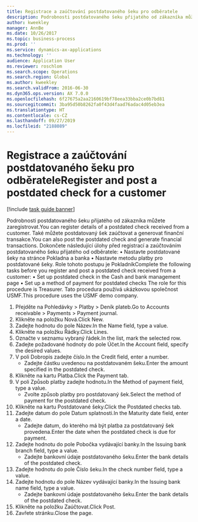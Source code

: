 ```yaml
---
title: Registrace a zaúčtování postdatovaného šeku pro odběratele
description: Podrobnosti postdatovaného šeku přijatého od zákazníka můžete zaregistrovat.
author: kweekley
manager: AnnBe
ms.date: 10/26/2017
ms.topic: business-process
ms.prod: ''
ms.service: dynamics-ax-applications
ms.technology: ''
audience: Application User
ms.reviewer: roschlom
ms.search.scope: Operations
ms.search.region: Global
ms.author: kweekley
ms.search.validFrom: 2016-06-30
ms.dyn365.ops.version: AX 7.0.0
ms.openlocfilehash: 6f27675a2aa2160619bf78eea33bba2ce0b7bd81
ms.sourcegitcommit: 3ba95d50b8262fa0f43d4faad76adac4d05eb3ea
ms.translationtype: HT
ms.contentlocale: cs-CZ
ms.lasthandoff: 09/27/2019
ms.locfileid: "2188089"
---
```

# <a name="register-and-post-a-postdated-check-for-a-customer"></a><span data-ttu-id="b64d3-103">Registrace a zaúčtování postdatovaného šeku pro odběratele</span><span class="sxs-lookup"><span data-stu-id="b64d3-103">Register and post a postdated check for a customer</span></span>

[!include [task guide banner](../../includes/task-guide-banner.md)]

<span data-ttu-id="b64d3-104">Podrobnosti postdatovaného šeku přijatého od zákazníka můžete zaregistrovat.</span><span class="sxs-lookup"><span data-stu-id="b64d3-104">You can register details of a postdated check received from a customer.</span></span> <span data-ttu-id="b64d3-105">Také můžete postdatovaný šek zaúčtovat a generovat finanční transakce.</span><span class="sxs-lookup"><span data-stu-id="b64d3-105">You can also post the postdated check and generate financial transactions.</span></span>   <span data-ttu-id="b64d3-106">Dokončete následující úlohy před registrací a zaúčtováním postdatovaného šeku přijatého od odběratele:  • Nastavte postdatované šeky na stránce Pokladna a banka • Nastavte metodu platby pro postdatované šeky.   Role tohoto postupu je Pokladník</span><span class="sxs-lookup"><span data-stu-id="b64d3-106">Complete the following tasks before you register and post a postdated check received from a customer:   • Set up postdated check in the Cash and bank management page • Set up a method of payment for postdated checks   The role for this procedure is Treasurer.</span></span> <span data-ttu-id="b64d3-107">Tato procedura používá ukázkovou společnost USMF.</span><span class="sxs-lookup"><span data-stu-id="b64d3-107">This procedure uses the USMF demo company.</span></span>

1. <span data-ttu-id="b64d3-108">Přejděte na Pohledávky > Platby > Deník plateb.</span><span class="sxs-lookup"><span data-stu-id="b64d3-108">Go to Accounts receivable > Payments > Payment journal.</span></span>
2. <span data-ttu-id="b64d3-109">Klikněte na položku Nová.</span><span class="sxs-lookup"><span data-stu-id="b64d3-109">Click New.</span></span>
3. <span data-ttu-id="b64d3-110">Zadejte hodnotu do pole Název.</span><span class="sxs-lookup"><span data-stu-id="b64d3-110">In the Name field, type a value.</span></span>
4. <span data-ttu-id="b64d3-111">Klikněte na položku Řádky.</span><span class="sxs-lookup"><span data-stu-id="b64d3-111">Click Lines.</span></span>
5. <span data-ttu-id="b64d3-112">Označte v seznamu vybraný řádek.</span><span class="sxs-lookup"><span data-stu-id="b64d3-112">In the list, mark the selected row.</span></span>
6. <span data-ttu-id="b64d3-113">Zadejte požadované hodnoty do pole Účet.</span><span class="sxs-lookup"><span data-stu-id="b64d3-113">In the Account field, specify the desired values.</span></span>
7. <span data-ttu-id="b64d3-114">V poli Dobropis zadejte číslo.</span><span class="sxs-lookup"><span data-stu-id="b64d3-114">In the Credit field, enter a number.</span></span>
    * <span data-ttu-id="b64d3-115">Zadejte částku uvedenou na postdatovaném šeku.</span><span class="sxs-lookup"><span data-stu-id="b64d3-115">Enter the amount specified in the postdated check.</span></span>  
8. <span data-ttu-id="b64d3-116">Klikněte na kartu Platba.</span><span class="sxs-lookup"><span data-stu-id="b64d3-116">Click the Payment tab.</span></span>
9. <span data-ttu-id="b64d3-117">V poli Způsob platby zadejte hodnotu.</span><span class="sxs-lookup"><span data-stu-id="b64d3-117">In the Method of payment field, type a value.</span></span>
    * <span data-ttu-id="b64d3-118">Zvolte způsob platby pro postdatovaný šek.</span><span class="sxs-lookup"><span data-stu-id="b64d3-118">Select the method of payment for the postdated check.</span></span>  
10. <span data-ttu-id="b64d3-119">Klikněte na kartu Postdatované šeky.</span><span class="sxs-lookup"><span data-stu-id="b64d3-119">Click the Postdated checks tab.</span></span>
11. <span data-ttu-id="b64d3-120">Zadejte datum do pole Datum splatnosti.</span><span class="sxs-lookup"><span data-stu-id="b64d3-120">In the Maturity date field, enter a date.</span></span>
    * <span data-ttu-id="b64d3-121">Zadejte datum, do kterého má být platba za postdatovaný šek provedena.</span><span class="sxs-lookup"><span data-stu-id="b64d3-121">Enter the date when the postdated check is due for payment.</span></span>  
12. <span data-ttu-id="b64d3-122">Zadejte hodnotu do pole Pobočka vydávající banky.</span><span class="sxs-lookup"><span data-stu-id="b64d3-122">In the Issuing bank branch field, type a value.</span></span>
    * <span data-ttu-id="b64d3-123">Zadejte bankovní údaje postdatovaného šeku.</span><span class="sxs-lookup"><span data-stu-id="b64d3-123">Enter the bank details of the postdated check.</span></span>  
13. <span data-ttu-id="b64d3-124">Zadejte hodnotu do pole Číslo šeku.</span><span class="sxs-lookup"><span data-stu-id="b64d3-124">In the check number field, type a value.</span></span>
14. <span data-ttu-id="b64d3-125">Zadejte hodnotu do pole Název vydávající banky.</span><span class="sxs-lookup"><span data-stu-id="b64d3-125">In the Issuing bank name field, type a value.</span></span>
    * <span data-ttu-id="b64d3-126">Zadejte bankovní údaje postdatovaného šeku.</span><span class="sxs-lookup"><span data-stu-id="b64d3-126">Enter the bank details of the postdated check.</span></span>  
15. <span data-ttu-id="b64d3-127">Klikněte na položku Zaúčtovat.</span><span class="sxs-lookup"><span data-stu-id="b64d3-127">Click Post.</span></span>
16. <span data-ttu-id="b64d3-128">Zavřete stránku.</span><span class="sxs-lookup"><span data-stu-id="b64d3-128">Close the page.</span></span>

